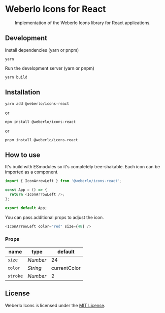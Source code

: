 # Weberlo Icons for React

<p align="center">
Implementation of the Weberlo Icons library for React applications.
<p>

## Development

Install dependencies  (yarn or pnpm)

```
yarn 
```

Run the development server (yarn or pnpm)

```
yarn build
```


## Installation

```
yarn add @weberlo/icons-react
```

or

```
npm install @weberlo/icons-react
```

or

```
pnpm install @weberlo/icons-react
```


## How to use

It's build with ESmodules so it's completely tree-shakable. Each icon can be imported as a component.

```js
import { IconArrowLeft } from '@weberlo/icons-react';

const App = () => {
  return <IconArrowLeft />;
};

export default App;
```

You can pass additional props to adjust the icon.

```js
<IconArrowLeft color="red" size={48} />
```

### Props

| name          | type     | default      |
| ------------- | -------- | ------------ |
| `size`        | _Number_ | 24           |
| `color`       | _String_ | currentColor |
| `stroke`      | _Number_ | 2            |


## License

Weberlo Icons is licensed under the [MIT License](https://github.com/weberlo/weberlo-icons/blob/master/LICENSE).


